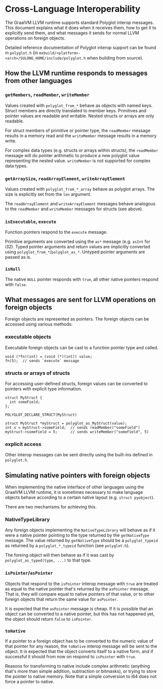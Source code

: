 # Cross-Language Interoperability

The GraalVM LLVM runtime supports standard Polyglot interop messages. This document
explains what it does when it receives them, how to get it to explicitly send them,
and what messages it sends for normal LLVM operations on foreign objects.

Detailed reference documentation of Polyglot interop support can be found in
`polyglot.h` (in `mxbuild/<platform>-<arch>/SULONG_HOME/include/polyglot.h` when
building from source).

## How the LLVM runtime responds to messages from other languages

### `getMembers`, `readMember`, `writeMember`

Values created with `polyglot_from_*` behave as objects with named keys. Struct
members are directly translated to member keys. Primitives and pointer values
are readable and writable. Nested structs or arrays are only readable.

For struct members of primitive or pointer type, the `readMember` message results in a
memory read and the `writeMember` message results in a memory write.

For complex data types (e.g. structs or arrays within structs), the `readMember`
message will do pointer arithmetic to produce a new polyglot value representing
the nested value. `writeMember` is not supported for complex data types.

### `getArraySize`, `readArrayElement`, `writeArrayElement`

Values created with `polyglot_from_*_array` behave as polyglot arrays. The size
is explicitly set from the `len` argument.

The `readArrayElement` and `writeArrayElement` messages behave analogous to
the `readMember` and `writeMember` messages for structs (see above).

### `isExecutable`, `execute`

Function pointers respond to the `execute` message.

Primitive arguments are converted using the `as*` message (e.g. `asInt` for i32).
Typed pointer arguments and return values are implicitly converted using
`polyglot_from_*`/`polyglot_as_*`. Untyped pointer arguments are passed as is.

### `isNull`

The native `NULL` pointer responds with `true`, all other native pointers respond
with `false`.

## What messages are sent for LLVM operations on foreign objects

Foreign objects are represented as pointers. The foreign objects can be accessed
using various methods:

### executable objects

Executable foreign objects can be cast to a function pointer type and called.

```
void (*fn)(int) = (void (*)(int)) value;
fn(5);  // sends `execute` message
```

### structs or arrays of structs

For accessing user-defined structs, foreign values can be converted to pointers
with explicit type information.

```
struct MyStruct {
  int someField;
};

POLYGLOT_DECLARE_STRUCT(MyStruct)

struct MyStruct *myStruct = polyglot_as_MyStruct(value);
int x = myStruct->someField;  // sends readMember("someField")
myStruct->someField = 5;      // sends writeMember("someField", 5)
```

### explicit access

Other interop messages can be sent directly using the built-ins defined in
`polyglot.h`.

## Simulating native pointers with foreign objects

When implementing the native interface of other languages using the GraalVM LLVM
runtime, it is sometimes necessary to make language objects behave according to
a certain native layout (e.g. `struct pyobject`).

There are two mechanisms for achieving this.

### NativeTypeLibrary

Any foreign objects implementing the `NativeTypeLibrary` will behave as if it were
a native pointer pointing to the type returned by the `getNativeType` message.
The value returned by `getNativeType` should be a `polyglot_typeid` as returned
by a `polyglot_*_typeid` function (see `polyglot.h`).

The foreing object will then behave as if it was cast by `polyglot_as_typed(type, ...)`
to that type.

### `isPointer`/`asPointer`

Objects that respond to the `isPointer` interop message with `true` are treated
as equal to the native pointer that's returned by the `asPointer` message. That is,
they will compare equal to native pointers of that value, or to other foreign
objects that return the same value for `asPointer`.

It is expected that the `asPointer` message is cheap. If it is possible that an
object can be converted to a native pointer, but this has not happened yet, the
object should return `false` to `isPointer`.

### `toNative`

If a pointer to a foreign object has to be converted to the numeric value of that
pointer for any reason, the `toNative` interop message will be sent to the object.
It is expected that the object converts itself to a native form, and if successful
it should from now on respond to `isPointer` with `true`.

Reasons for transforming to native include complex arithmetic (anything that's
more than simple addition, subtraction or bitmasks), or trying to store the pointer
to native memory. Note that a simple conversion to i64 does not force a pointer
to native.
